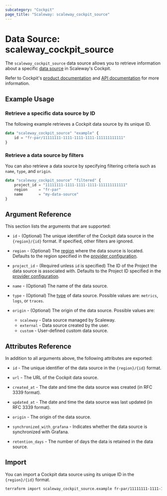 ```yaml
---
subcategory: "Cockpit"
page_title: "Scaleway: scaleway_cockpit_source"
---
```


# Data Source: scaleway_cockpit_source

The `scaleway_cockpit_source` data source allows you to retrieve information about a specific [data source](https://www.scaleway.com/en/docs/observability/cockpit/concepts/#data-sources) in Scaleway's Cockpit.

Refer to Cockpit's [product documentation](https://www.scaleway.com/en/docs/observability/cockpit/concepts/) and [API documentation](https://www.scaleway.com/en/developers/api/cockpit/regional-api) for more information.

## Example Usage

### Retrieve a specific data source by ID

The following example retrieves a Cockpit data source by its unique ID.

```terraform
data "scaleway_cockpit_source" "example" {
    id = "fr-par/11111111-1111-1111-1111-111111111111"
}
```

### Retrieve a data source by filters

You can also retrieve a data source by specifying filtering criteria such as `name`, `type`, and `origin`.

```terraform
data "scaleway_cockpit_source" "filtered" {
    project_id = "11111111-1111-1111-1111-111111111111"
    region     = "fr-par"
    name       = "my-data-source"
}
```

## Argument Reference

This section lists the arguments that are supported:

- `id` - (Optional) The unique identifier of the Cockpit data source in the `{region}/{id}` format. If specified, other filters are ignored.

- `region` - (Optional) The [region](../guides/regions_and_zones.md#regions) where the data source is located. Defaults to the region specified in the [provider configuration](../index.md#region).

- `project_id` - (Required unless `id` is specified) The ID of the Project the data source is associated with. Defaults to the Project ID specified in the [provider configuration](../index.md#project_id).

- `name` - (Optional) The name of the data source.

- `type` - (Optional) The [type](https://www.scaleway.com/en/docs/observability/cockpit/concepts/#data-types) of data source. Possible values are: `metrics`, `logs`, or `traces`.

- `origin` - (Optional) The origin of the data source. Possible values are:
    - `scaleway` - Data source managed by Scaleway.
    - `external` - Data source created by the user.
    - `custom` - User-defined custom data source.

## Attributes Reference

In addition to all arguments above, the following attributes are exported:

- `id` - The unique identifier of the data source in the `{region}/{id}` format.

- `url` - The URL of the Cockpit data source.

- `created_at` - The date and time the data source was created (in RFC 3339 format).

- `updated_at` - The date and time the data source was last updated (in RFC 3339 format).

- `origin` - The origin of the data source.

- `synchronized_with_grafana` - Indicates whether the data source is synchronized with Grafana.

- `retention_days` - The number of days the data is retained in the data source.

## Import

You can import a Cockpit data source using its unique ID in the `{region}/{id}` format.

```bash
terraform import scaleway_cockpit_source.example fr-par/11111111-1111-1111-1111-111111111111
```
